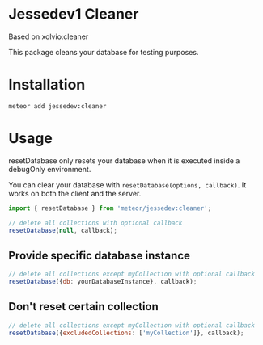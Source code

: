 Jessedev1 Cleaner
===============
Based on xolvio:cleaner

This package cleans your database for testing purposes.

# Installation

```
meteor add jessedev:cleaner
```

# Usage

resetDatabase only resets your database when it is executed inside a debugOnly environment.

You can clear your database with `resetDatabase(options, callback)`. It works on both the client and the server.

```javascript
import { resetDatabase } from 'meteor/jessedev:cleaner';

// delete all collections with optional callback
resetDatabase(null, callback);
```

## Provide specific database instance
```javascript
// delete all collections except myCollection with optional callback
resetDatabase({db: yourDatabaseInstance}, callback);
```

## Don't reset certain collection
```javascript
// delete all collections except myCollection with optional callback
resetDatabase({excludedCollections: ['myCollection']}, callback);
```
